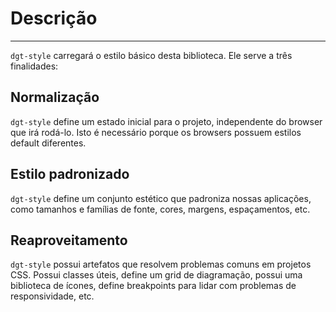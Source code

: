 # Descrição
---------------

```dgt-style``` carregará o estilo básico desta biblioteca. Ele serve a três finalidades:

## Normalização
```dgt-style``` define um estado inicial para o projeto, independente do browser que irá rodá-lo. Isto é necessário porque os browsers possuem estilos default diferentes.

## Estilo padronizado
```dgt-style``` define um conjunto estético que padroniza nossas aplicações, como tamanhos e famílias de fonte, cores, margens, espaçamentos, etc.

## Reaproveitamento
```dgt-style``` possui artefatos que resolvem problemas comuns em projetos CSS. Possui classes úteis, define um grid de diagramação, possui uma biblioteca de ícones, define breakpoints para lidar com problemas de responsividade, etc.